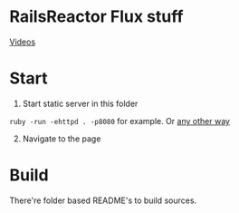 RailsReactor Flux stuff
=======================

[Videos](https://www.youtube.com/playlist?list=PLr1siHsWN79A_U2x5H_G1ohhUr1okt3nc)

Start
=====

1. Start static server in this folder

`ruby -run -ehttpd . -p8080` for example. Or [any other way](https://gist.github.com/willurd/5720255)

2. Navigate to the page

Build
=====

There're folder based README's to build sources.